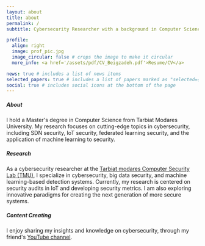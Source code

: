 ```yaml
---
layout: about
title: about
permalink: /
subtitle: Cybersecurity Researcher with a background in Computer Science, graduated from <a href='https://www.modares.ac.ir/'>TMU </a>.

profile:
  align: right
  image: prof_pic.jpg
  image_circular: false # crops the image to make it circular
  more_info: <a href='/assets/pdf/CV_Beigzadeh.pdf'>Resume/CV</a>

news: true # includes a list of news items
selected_papers: true # includes a list of papers marked as "selected={true}"
social: true # includes social icons at the bottom of the page
---
```


##### About

I hold a Master's degree in Computer Science from Tarbiat Modares University. My research focuses on cutting-edge topics in cybersecurity, including SDN security, IoT security, federated learning security, and the application of machine learning to security.

##### Research

As a cybersecurity researcher at the [Tarbiat modares Computer Security Lab (TMU)](https://www.modares.ac.ir/), I specialize in cybersecurity, big data security, and machine learning-based detection systems. Currently, my research is centered on security audits in IoT and developing security metrics. I am also exploring innovative paradigms for creating the next generation of more secure systems.

##### Content Creating

I enjoy sharing my insights and knowledge on cybersecurity, through my friend's [YouTube channel](https://www.youtube.com/@InfoSecTube).

